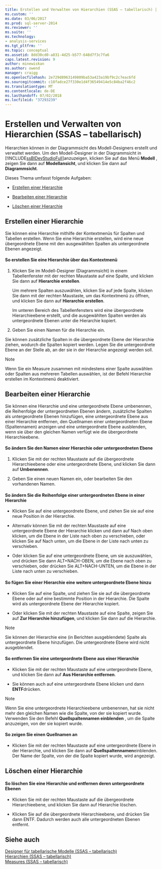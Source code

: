 ```yaml
---
title: Erstellen und Verwalten von Hierarchien (SSAS – tabellarisch) | Microsoft-Dokumentation
ms.custom: ''
ms.date: 03/06/2017
ms.prod: sql-server-2014
ms.reviewer: ''
ms.suite: ''
ms.technology:
- analysis-services
ms.tgt_pltfrm: ''
ms.topic: conceptual
ms.assetid: 8dd30cd0-a831-4d25-b577-648d7f3c7fa6
caps.latest.revision: 9
author: minewiskan
ms.author: owend
manager: craigg
ms.openlocfilehash: 2e729d8963149809ba53a423a19bf9c2c7eac6fd
ms.sourcegitcommit: c18fadce27f330e1d4f36549414e5c84ba2f46c2
ms.translationtype: MT
ms.contentlocale: de-DE
ms.lasthandoff: 07/02/2018
ms.locfileid: "37293239"
---
```

# <a name="create-and-manage-hierarchies-ssas-tabular"></a>Erstellen und Verwalten von Hierarchien (SSAS – tabellarisch)
  Hierarchien können in der Diagrammsicht des Modell-Designers erstellt und verwaltet werden. Um den Modell-Designer in der Diagrammsicht in [!INCLUDE[ssBIDevStudioFull](../../includes/ssbidevstudiofull-md.md)]anzuzeigen, klicken Sie auf das Menü **Modell** , zeigen Sie dann auf **Modellansicht**, und klicken Sie dann auf **Diagrammsicht**.  
  
 Dieses Thema umfasst folgende Aufgaben:  
  
-   [Erstellen einer Hierarchie](#bkmk_create)  
  
-   [Bearbeiten einer Hierarchie](#bkmk_edit)  
  
-   [Löschen einer Hierarchie](#bkmk_delete)  
  
##  <a name="bkmk_create"></a> Erstellen einer Hierarchie  
 Sie können eine Hierarchie mithilfe der Kontextmenüs für Spalten und Tabellen erstellen. Wenn Sie eine Hierarchie erstellen, wird eine neue übergeordnete Ebene mit den ausgewählten Spalten als untergeordnete Ebenen angezeigt.  
  
#### <a name="to-create-a-hierarchy-from-the-context-menu"></a>So erstellen Sie eine Hierarchie über das Kontextmenü  
  
1.  Klicken Sie im Modell-Designer (Diagrammsicht) in einem Tabellenfenster mit der rechten Maustaste auf eine Spalte, und klicken Sie dann auf **Hierarchie erstellen**.  
  
     Um mehrere Spalten auszuwählen, klicken Sie auf jede Spalte, klicken Sie dann mit der rechten Maustaste, um das Kontextmenü zu öffnen, und klicken Sie dann auf **Hierarchie erstellen**.  
  
     Im unteren Bereich des Tabellenfensters wird eine übergeordnete Hierarchieebene erstellt, und die ausgewählten Spalten werden als untergeordnete Ebenen unter die Hierarchie kopiert.  
  
2.  Geben Sie einen Namen für die Hierarchie ein.  
  
 Sie können zusätzliche Spalten in die übergeordnete Ebene der Hierarchie ziehen, wodurch die Spalten kopiert werden. Legen Sie die untergeordnete Ebene an der Stelle ab, an der sie in der Hierarchie angezeigt werden soll.  
  
> [!NOTE]  
>  Wenn Sie ein Measure zusammen mit mindestens einer Spalte auswählen oder Spalten aus mehreren Tabellen auswählen, ist der Befehl Hierarchie erstellen im Kontextmenü deaktiviert.  
  
##  <a name="bkmk_edit"></a> Bearbeiten einer Hierarchie  
 Sie können eine Hierarchie und eine untergeordnete Ebene umbenennen, die Reihenfolge der untergeordneten Ebenen ändern, zusätzliche Spalten als untergeordnete Ebenen hinzufügen, eine untergeordnete Ebene aus einer Hierarchie entfernen, den Quellnamen einer untergeordneten Ebene (Spaltennamen) anzeigen und eine untergeordnete Ebene ausblenden, wenn sie über den gleichen Namen verfügt wie die übergeordnete Hierarchieebene.  
  
#### <a name="to-change-the-name-of-a-hierarchy-or-child-level"></a>So ändern Sie den Namen einer Hierarchie oder untergeordneten Ebene  
  
1.  Klicken Sie mit der rechten Maustaste auf die übergeordnete Hierarchieebene oder eine untergeordnete Ebene, und klicken Sie dann auf **Umbenennen**.  
  
2.  Geben Sie einen neuen Namen ein, oder bearbeiten Sie den vorhandenen Namen.  
  
#### <a name="to-change-the-order-of-a-child-level-in-a-hierarchy"></a>So ändern Sie die Reihenfolge einer untergeordneten Ebene in einer Hierarchie  
  
-   Klicken Sie auf eine untergeordnete Ebene, und ziehen Sie sie auf eine neue Position in der Hierarchie.  
  
-   Alternativ können Sie mit der rechten Maustaste auf eine untergeordnete Ebene der Hierarchie klicken und dann auf Nach oben klicken, um die Ebene in der Liste nach oben zu verschieben, oder klicken Sie auf Nach unten, um die Ebene in der Liste nach unten zu verschieben.  
  
-   Oder klicken Sie auf eine untergeordnete Ebene, um sie auszuwählen, und drücken Sie dann ALT+NACH-OBEN, um die Ebene nach oben zu verschieben, oder drücken Sie ALT+NACH-UNTEN, um die Ebene in der Liste nach unten zu verschieben.  
  
#### <a name="to-add-another-child-level-to-a-hierarchy"></a>So fügen Sie einer Hierarchie eine weitere untergeordnete Ebene hinzu  
  
-   Klicken Sie auf eine Spalte, und ziehen Sie sie auf die übergeordnete Ebene oder auf eine bestimmte Position in der Hierarchie. Die Spalte wird als untergeordnete Ebene der Hierarchie kopiert.  
  
-   Oder klicken Sie mit der rechten Maustaste auf eine Spalte, zeigen Sie auf **Zur Hierarchie hinzufügen**, und klicken Sie dann auf die Hierarchie.  
  
> [!NOTE]  
>  Sie können der Hierarchie eine (in Berichten ausgeblendete) Spalte als untergeordnete Ebene hinzufügen. Die untergeordnete Ebene wird nicht ausgeblendet.  
  
#### <a name="to-remove-a-child-level-from-a-hierarchy"></a>So entfernen Sie eine untergeordnete Ebene aus einer Hierarchie  
  
-   Klicken Sie mit der rechten Maustaste auf eine untergeordnete Ebene, und klicken Sie dann auf **Aus Hierarchie entfernen**.  
  
-   Sie können auch auf eine untergeordnete Ebene klicken und dann **ENTF**drücken.  
  
> [!NOTE]  
>  Wenn Sie eine untergeordnete Hierarchieebene umbenennen, hat sie nicht mehr den gleichen Namen wie die Spalte, von der sie kopiert wurde. Verwenden Sie den Befehl **Quellspaltennamen einblenden** , um die Spalte anzuzeigen, von der sie kopiert wurde.  
  
#### <a name="to-show-a-source-name"></a>So zeigen Sie einen Quellnamen an  
  
-   Klicken Sie mit der rechten Maustaste auf eine untergeordnete Ebene in der Hierarchie, und klicken Sie dann auf **Quellspaltennamen**einblenden. Der Name der Spalte, von der die Spalte kopiert wurde, wird angezeigt.  
  
##  <a name="bkmk_delete"></a> Löschen einer Hierarchie  
  
#### <a name="to-delete-a-hierarchy-and-remove-its-child-levels"></a>So löschen Sie eine Hierarchie und entfernen deren untergeordnete Ebenen  
  
-   Klicken Sie mit der rechten Maustaste auf die übergeordnete Hierarchieebene, und klicken Sie dann auf Hierarchie löschen.  
  
-   Klicken Sie auf die übergeordnete Hierarchieebene, und drücken Sie dann ENTF. Dadurch werden auch alle untergeordneten Ebenen entfernt.  
  
## <a name="see-also"></a>Siehe auch  
 [Designer für tabellarische Modelle &#40;SSAS – tabellarisch&#41;](../tabular-model-designer-ssas-tabular.md)   
 [Hierarchien &#40;SSAS – tabellarisch&#41;](hierarchies-ssas-tabular.md)   
 [Measures &#40;SSAS – tabellarisch&#41;](measures-ssas-tabular.md)  
  
  

